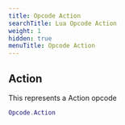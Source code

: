 ```yaml
---
title: Opcode Action
searchTitle: Lua Opcode Action
weight: 1
hidden: true
menuTitle: Opcode Action
---
```

## Action

This represents a Action opcode
```lua
Opcode.Action
```